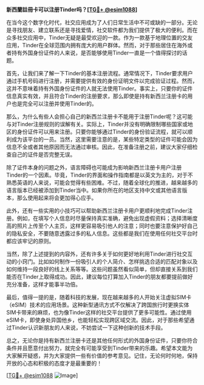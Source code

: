 **新西蘭註冊卡可以注册Tinder吗？[[TG💪+ @esim1088](https://t.me/s/esim1088)]**

在当今这个数字化时代，社交应用成为了人们日常生活中不可或缺的一部分。无论是寻找朋友、建立联系还是寻找爱情，社交软件都为我们提供了极大的便利。而在众多社交应用中，Tinder无疑是最受欢迎的一款。作为一款基于地理位置的交友应用，Tinder在全球范围内拥有庞大的用户群体。然而，对于那些居住在海外或者持有外国身份证件的人来说，是否能够使用Tinder一直是一个值得探讨的话题。

首先，让我们来了解一下Tinder的基本注册流程。通常情况下，Tinder要求用户通过手机号码进行注册，并需要提供有效的身份证明文件以完成验证过程。然而，这并不意味着持有外国身份证件的人就无法使用Tinder。事实上，只要你的证件信息真实有效，并且符合Tinder的注册要求，那么即使是持有新西兰注册卡的用户也是完全可以注册并使用Tinder的。

那么，为什么有些人会担心自己的新西兰注册卡不能用于注册Tinder呢？这可能与对Tinder注册规则的误解有关。实际上，Tinder并没有明确限制哪些国家或地区的身份证件可以用来注册。只要你能够通过Tinder的身份验证流程，就可以顺利成为该平台的一员。当然，这里需要注意的是，某些特定类型的证件可能会因为信息不全或者其他原因而无法通过审核。因此，在准备注册之前，建议大家仔细检查自己的证件是否完整无误。

除了证件本身的问题之外，语言障碍也可能成为影响新西兰注册卡用户注册Tinder的一个因素。毕竟，Tinder的界面和操作指南都是以英文为主的，对于不熟悉英语的人来说，可能会觉得有些困难。不过，随着全球化的推进，越来越多的语言版本已经被添加到Tinder当中。如果你所在的地区支持中文或其他语言版本，那么使用起来将会更加得心应手。

此外，还有一些实用的小技巧可以帮助新西兰注册卡用户更顺利地完成Tinder注册。例如，在填写个人信息时尽量保持真实准确，避免出现虚假资料；选择清晰度高的照片上传至个人主页，这样更容易吸引他人的注意；同时也要注意保护好自己的隐私安全，不要随意透露过多的私人信息。这些都是我们在使用任何社交平台时都应该牢记的原则。

当然，除了上述提到的内容外，还有许多关于如何更好地利用Tinder进行社交互动的小窍门。比如如何制作一份吸引人的个人简介、怎样挑选合适的匹配对象以及如何维持一段良好的线上关系等等。这些问题虽然看似简单，但却直接关系到我们能否在Tinder上取得成功。因此，建议每位打算加入Tinder的朋友都要提前做好充分准备，这样才能事半功倍。

最后，值得一提的是，随着科技的发展，现在越来越多的人开始关注虚拟SIM卡（eSIM）技术的应用场景。这种新型通讯方式不仅解决了跨国旅行时更换实体SIM卡带来的麻烦，也为像Tinder这样的社交平台提供了更多可能性。通过使用eSIM卡，即使身处异国他乡，也能轻松实现跨区域交流。因此，对于那些希望通过Tinder认识新朋友的人来说，不妨尝试一下这种创新的技术手段。

总之，无论你是持有新西兰注册卡还是其他任何形式的外国身份证件，只要你符合条件并且愿意付出努力，就完全有可能享受到Tinder带来的乐趣。希望本文能为大家解开疑惑，并为大家提供一些有价值的参考意见。记住，无论何时何地，保持开放的心态和积极的态度才是最重要的！

[[TG💪+ @esim1088](https://t.me/s/esim1088) ![Image](https://i.postimg.cc/4NQfJmqS/Snipaste-2025-05-13-00-14-12.png)]